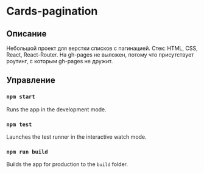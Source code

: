 # Cards-pagination

## Описание
Небольшой проект для верстки списков с пагинацией.
Стек: HTML, CSS, React, React-Router.
На gh-pages не выложен, потому что присутствует роутинг, с которым gh-pages не дружит.

## Управление
### `npm start`
Runs the app in the development mode.

### `npm test`
Launches the test runner in the interactive watch mode.

### `npm run build`
Builds the app for production to the `build` folder.


